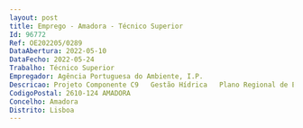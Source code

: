 ```yaml
--- 
layout: post
title: Emprego - Amadora - Técnico Superior
Id: 96772
Ref: OE202205/0289
DataAbertura: 2022-05-10
DataFecho: 2022-05-24
Trabalho: Técnico Superior
Empregador: Agência Portuguesa do Ambiente, I.P.
Descricao: Projeto Componente C9   Gestão Hídrica   Plano Regional de Eficiência Hídrica do Algarve
CodigoPostal: 2610-124 AMADORA
Concelho: Amadora
Distrito: Lisboa
--- 
```

